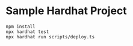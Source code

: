 # Sample Hardhat Project

```shell
npm install
npx hardhat test
npx hardhat run scripts/deploy.ts
```
